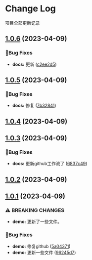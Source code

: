# Change Log

项目全部更新记录

<!-- #region recent-beta -->

## [1.0.6](https://github.com/release-jf/release-hope/compare/v1.0.5...v1.0.6) (2023-04-09)


### 🐛Bug Fixes

* **docs:** 更新 ([c2ee2d5](https://github.com/release-jf/release-hope/commit/c2ee2d5b214f8c278068dba3730b39fd1a85957c))

## [1.0.5](https://github.com/release-jf/release-hope/compare/v1.0.4...v1.0.5) (2023-04-09)


### 🐛Bug Fixes

* **docs:** 修复 ([7b32841](https://github.com/release-jf/release-hope/commit/7b328413f765dce1d51ed640f56ae90017de5753))

## [1.0.4](https://github.com/release-jf/release-hope/compare/v1.0.3...v1.0.4) (2023-04-09)

## [1.0.3](https://github.com/release-jf/release-hope/compare/v1.0.2...v1.0.3) (2023-04-09)


### 🐛Bug Fixes

* **docs:** 更新github工作流了 ([6837c49](https://github.com/release-jf/release-hope/commit/6837c493c8c42a5be4a5f35dc0298030b4539bda))

## [1.0.2](https://github.com/release-jf/release-hope/compare/v1.0.1...v1.0.2) (2023-04-09)

## [1.0.1](https://github.com/release-jf/release-hope/compare/v1.0.0...v1.0.1) (2023-04-09)


### ⚠ BREAKING CHANGES

* **demo:** 更新了一些文件。

### 🐛Bug Fixes

* **demo:** 修复github ([5a04371](https://github.com/release-jf/release-hope/commit/5a04371b073e30e2d7294860cff6b24d9a5b39c6))
* **demo:** 更新一些文件 ([96245d7](https://github.com/release-jf/release-hope/commit/96245d7af4a4f5dbc0bd9992e7a05fce48ac4174))

<!-- #endregion recent-beta -->
